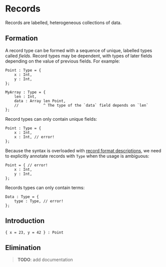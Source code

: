 # Records

Records are labelled, heterogeneous collections of data.

## Formation

A record type can be formed with a sequence of unique, labelled types called _fields_.
Record types may be dependent, with types of later fields depending on the value of previous fields.
For example:

```fathom
Point : Type = {
    x : Int,
    y : Int,
};

MyArray : Type = {
    len : Int,
    data : Array len Point,
    //           ^ The type of the `data` field depends on `len`
};
```

Record types can only contain unique fields:

```fathom
Point : Type = {
    x : Int,
    x : Int, // error!
};
```

Because the syntax is overloaded with [record format descriptions],
we need to explicitly annotate records with `Type` when the usage is ambiguous:

```fathom
Point = { // error!
    x : Int,
    y : Int,
};
```

Records types can only contain terms:

```fathom
Data : Type = {
    type : Type, // error!
};
```

[record format descriptions]: ./format-descriptions.md#record-formats

## Introduction

```fathom
{ x = 23, y = 42 } : Point
```

## Elimination

> **TODO**: add documentation
